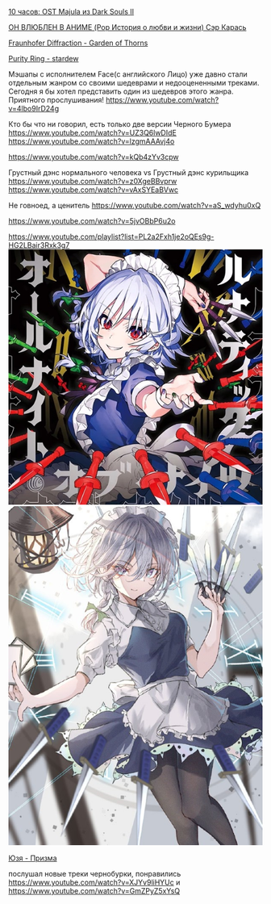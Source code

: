[10 часов: OST Majula из Dark Souls II](https://www.youtube.com/watch?v=Z9zUkNBGVhs)

[ОН ВЛЮБЛЕН В АНИМЕ (Pop История о любви и жизни) Сэр Карась](https://www.youtube.com/watch?v=nB0i-KL_yR8)

[Fraunhofer Diffraction - Garden of Thorns](https://www.youtube.com/watch?v=0RxAa8a8tUE)

[Purity Ring - stardew](https://www.youtube.com/watch?v=i1JxAUWz1bc)

Мэшапы с исполнителем Face(с английского Лицо) уже давно стали отдельным жанром со своими шедеврами и недооцененными треками. Сегодня я бы хотел представить один из шедевров этого жанра. Приятного прослушивания!
https://www.youtube.com/watch?v=4lbo9IrD24g

Кто бы что ни говорил, есть только две версии Черного Бумера
https://www.youtube.com/watch?v=UZ3Q6lwDIdE
https://www.youtube.com/watch?v=lzgmAAAvj4o

https://www.youtube.com/watch?v=kQb4zYv3cpw

Грустный дэнс нормального человека vs Грустный дэнс курильщика
https://www.youtube.com/watch?v=z0XgeBBvprw
https://www.youtube.com/watch?v=vAxSYEaBVwc

Не говноед, а ценитель
https://www.youtube.com/watch?v=aS_wdyhu0xQ

https://www.youtube.com/watch?v=5jvOBbP6u2o

https://www.youtube.com/playlist?list=PL2a2Fxh1je2oQEs9g-HG2LBair3Rxk3g7
![](/blog/static/img/3U7ls8YXopY.jpg)
![](/blog/static/img/Q1m8rwZYcaQ.jpg)

[Юзя - Призма](https://www.youtube.com/playlist?list=OLAK5uy_mOnSLsnj7A5ik_V5tOTuL91PvP8hg2h5Y)

послушал новые треки чернобурки, понравились https://www.youtube.com/watch?v=XJYv9liHYUc и https://www.youtube.com/watch?v=GmZPyZ5xYsQ

